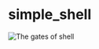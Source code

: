 # simple_shell

<img src="https://encrypted-tbn0.gstatic.com/images?q=tbn:ANd9GcRmS9AozFviFEJwWWcWwYobJzNmmgrDhf7GVoeYX1Zj&s" alt="The gates of shell"/>
